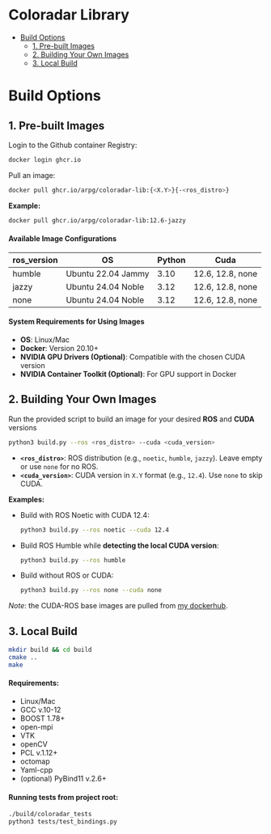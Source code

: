# Coloradar Library

- [Build Options](#build-options)
  - [1. Pre-built Images](#1-pre-built-images)
  - [2. Building Your Own Images](#2-building-your-own-images)
  - [3. Local Build](#3-local-build)


# Build Options

## 1. Pre-built Images

Login to the Github container Registry:
```bash
docker login ghcr.io
```

Pull an image:

```bash
docker pull ghcr.io/arpg/coloradar-lib:{<X.Y>}{-<ros_distro>}
```

**Example:**
```bash
docker pull ghcr.io/arpg/coloradar-lib:12.6-jazzy
```

#### Available Image Configurations

| ros_version | OS                 | Python | Cuda             |
|-------------|--------------------|--------|------------------|
| humble      | Ubuntu 22.04 Jammy | 3.10   | 12.6, 12.8, none |
| jazzy       | Ubuntu 24.04 Noble | 3.12   | 12.6, 12.8, none |
| none        | Ubuntu 24.04 Noble | 3.12   | 12.6, 12.8, none |

#### System Requirements for Using Images

- **OS**: Linux/Mac
- **Docker**: Version 20.10+
- **NVIDIA GPU Drivers (Optional)**: Compatible with the chosen CUDA version
- **NVIDIA Container Toolkit (Optional)**: For GPU support in Docker


## 2. Building Your Own Images

Run the provided script to build an image for your desired **ROS** and **CUDA** versions

```bash
python3 build.py --ros <ros_distro> --cuda <cuda_version>
```

- **`<ros_distro>`**: ROS distribution (e.g., `noetic`, `humble`, `jazzy`). Leave empty or use `none` for no ROS.
- **`<cuda_version>`**: CUDA version in `X.Y` format (e.g., `12.4`). Use `none` to skip CUDA.

**Examples:**

- Build with ROS Noetic with CUDA 12.4:
  ```bash
  python3 build.py --ros noetic --cuda 12.4
  ```
  
- Build ROS Humble while **detecting the local CUDA version**:
  ```bash
  python3 build.py --ros humble
  ```
  
- Build without ROS or CUDA:
  ```bash
  python3 build.py --ros none --cuda none
  ```

*Note*: the CUDA-ROS base images are pulled from [my dockerhub](https://hub.docker.com/repository/docker/annazabnus/ros-cuda).


## 3. Local Build

```bash
mkdir build && cd build
cmake ..
make
```

#### Requirements:
- Linux/Mac
- GCC v.10-12
- BOOST 1.78+
- open-mpi
- VTK
- openCV
- PCL v.1.12+
- octomap
- Yaml-cpp
- (optional) PyBind11 v.2.6+

#### Running tests from project root:
```bash
./build/coloradar_tests
python3 tests/test_bindings.py
```

